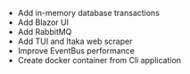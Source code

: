  - Add in-memory database transactions
 - Add Blazor UI
 - Add RabbitMQ
 - Add TUI and Itaka web scraper
 - Improve EventBus performance
 - Create docker container from Cli application
